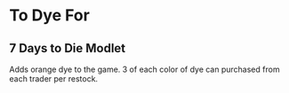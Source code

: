 # To Dye For

## 7 Days to Die Modlet

Adds orange dye to the game. 3 of each color of dye can purchased from each trader per restock.